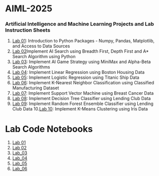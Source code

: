 # AIML-2025
### Artificial Intelligence and Machine Learning Projects and Lab Instruction Sheets
1. [Lab 01](https://github.com/kirankumareranki/AIML-2025/blob/main/AIML_A1.pdf): Introduction to Python Packages - Numpy, Pandas, Matplotlib, and Access to Data Sources
2. [Lab 02](https://github.com/kirankumareranki/AIML-2025/blob/main/AIML_A2.pdf)Implement AI Search using Breadth First, Depth First and A* Search Algorithm using Python
3. [Lab 03](https://github.com/kirankumareranki/AIML-2025/blob/main/AIML_A3.pdf): Implement AI Game Strategy using MiniMax and Alpha-Beta Search Algorithms
4. [Lab 04](https://github.com/kirankumareranki/AIML-2025/blob/main/AIML_A4.pdf): Implement Linear Regression using Boston Housing Data
5. [Lab 05](https://github.com/kirankumareranki/AIML-2025/blob/main/AIML_A5.pdf): Implement Logistic Regression using Titanic Ship Data
6. [Lab 06](https://github.com/kirankumareranki/AIML-2025/blob/main/AIML_A6.pdf): Implement K-Nearest Neighbor Classification using Classified Manufacturing Dataset
7. [Lab 07](https://github.com/kirankumareranki/AIML-2025/blob/main/AIML_A7.pdf): Implement Support Vector Machine using Breast Cancer Data
8. [Lab 08](https://github.com/kirankumareranki/AIML-2025/blob/main/AIML_A8.pdf): Implement Decision Tree Classifier using Lending Club Data
9. [Lab 09](https://github.com/kirankumareranki/AIML-2025/blob/main/AIML_A9.pdf): Implement Random Forest Ensemble Classifier using Lending Club Data
10.[Lab 10](https://github.com/kirankumareranki/AIML-2025/blob/main/AIML_A10.pdf): Implement K-Means Clustering using Iris Data

# Lab Code Notebooks
1. [Lab 01](https://github.com/pruthagwin123/AIML-2025/blob/main/Lab01_AIML.ipynb)
2. [Lab 02](https://github.com/pruthagwin123/AIML-2025/blob/main/Lab02_AIML.ipynb)
3. [Lab_03](https://github.com/pruthagwin123/AIML-2025/blob/main/Lab03_AIML.ipynb)
4. [Lab_04](https://github.com/pruthagwin123/AIML-2025/blob/main/LAB04_AIML.ipynb)
5. [Lab_05](https://github.com/pruthagwin123/AIML-2025/blob/main/Lab05_AIML.ipynb)
6. [Lab_06](https://github.com/pruthagwin123/AIML-2025/blob/main/Lab06_AIML.ipynb)

